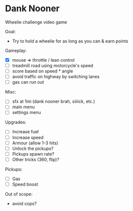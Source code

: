 # Dank Nooner

Wheelie challenge video game

Goal:
- Try to hold a wheelie for as long as you can & earn points

Gameplay:
- [x] mouse => throttle / lean control
- [ ] treadmill road using motorcycle's speed
- [ ] score based on speed * angle
- [ ] avoid traffic on highway by switching lanes
- [ ] gas can run out

Misc:
- [ ] sfx at 1mi (dank nooner brah, siiiick, etc.)
- [ ] main menu
- [ ] settings menu

Upgrades:
- [ ] Increase fuel
- [ ] Increase speed
- [ ] Armour (allow 1-3 hits)
- [ ] Unlock the pickups?
- [ ] Pickups spawn rate?
- [ ] Other tricks (360, flip)?

Pickups:
- [ ] Gas
- [ ] Speed boost

Out of scope:
- avoid cops?
